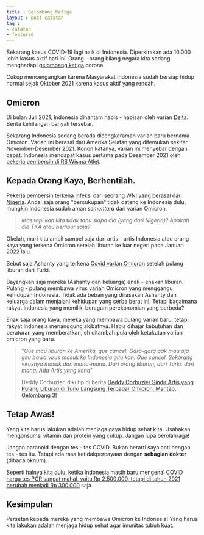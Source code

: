 ```yaml
---
title : Gelombang Ketiga
layout : post-catatan
tag :
- catatan
- featured
---
```

Sekarang kasus COVID-19 lagi naik di Indonesia. Diperkirakan ada 10.000 lebih kasus aktif hari ini. Orang - orang bilang negara kita sedang menghadapi [gelombang ketiga](https://www.cnnindonesia.com/nasional/20220201152728-20-753739/indonesia-resmi-masuk-gelombang-ketiga-kasus-covid-tembus-16-ribu) corona.

Cukup mencengangkan karena Masyarakat Indonesia sudah bersiap hidup normal sejak Oktober 2021 karena kasus aktif yang rendah.

## Omicron
Di bulan Juli 2021, Indonesia dihantam habis - habisan oleh varian [Delta](https://www.alodokter.com/mengenal-covid-19-varian-delta). Berita kehilangan banyak tersebar.

Sekarang Indonesia sedang berada dicengkeraman varian baru bernama Omicron. Varian ini berasal dari Amerika Selatan yang ditemukan sekitar November-Desember 2021. Konon katanya, varian ini menyebar dengan cepat. Indonesia mendapat kasus pertama pada Desember 2021 oleh [pekerja pembersih di RS Wisma Atlet](https://health.detik.com/berita-detikhealth/d-5860117/5-fakta-kasus-n-pasien-pertama-omicron-di-indonesia).

## Kepada Orang Kaya, Berhentilah.
Pekerja pembersih terkena infeksi dari [seorang WNI yang berasal dari Nigeria](https://sehatnegeriku.kemkes.go.id/baca/rilis-media/20211219/5339013/kasus-pertama-omicron-di-indonesia-diduga-dari-wni-yang-datang-dari-nigeria/). Andai saja orang "bercukupan" tidak datang ke Indonesia dulu, mungkin Indonesia sudah aman *sementara* dari varian Omicron.

> *Mas tapi kan kita tidak tahu siapa dia (yang dari Nigeria)? Apakah dia TKA atau berlibur saja?*

Okelah, mari kita ambil sampel saja dari artis - artis Indonesia atau orang kaya yang terkena Omicron setelah liburan ke luar negeri pada Januari 2022 lalu.

Sebut saja Ashanty yang terkena [Covid varian Omicron](https://www.viva.co.id/showbiz/gosip/1438498-ashanty-dikabarkan-kena-omicron-begini-repons-anang) setelah pulang liburan dari Turki.

Bayangkan saja mereka (Ashanty dan keluarga) enak - enakan liburan. Pulang - pulang membawa virus varian Omicron yang menggangu kehidupan Indonesia. Tidak ada beban yang dirasakan Ashanty dan keluarga dalam menjalani kehidupan yang serba berat ini. Tetapi bagaimana rakyat Indonesia yang memiliki beragam perekonomian yang berbeda?

Enak saja orang kaya, mereka yang membawa pulang varian baru, tetapi rakyat Indonesia menanggung akibatnya. Habis dihajar kebutuhan dan peraturan yang memberatkan, eh ditambah pula oleh ketakutan varian omicron yang baru.

> "*Gue mau liburan ke Amerika, gue cancel. Gara-gara gak mau aja gitu bawa virus masuk ke Indonesia gitu kan. Gue cancel. Sekarang virusnya masuk dari mana-mana. Dari orang liburan, dari Turki, dari mana. Ada Artis yang kena*"
>
> Deddy Corbuzier, dikutip di berita [Deddy Corbuzier Sindir Artis yang Pulang Liburan di Turki Langsung Terpapar Omicron: Mantap, Gelombang 3!](https://galamedia.pikiran-rakyat.com/hiburan/pr-353419093/deddy-corbuzier-sindir-artis-yang-pulang-liburan-di-turki-langsung-terpapar-omicron-mantap-gelombang-3)

## Tetap Awas!
Yang kita harus lakukan adalah menjaga gaya hidup sehat kita. Usahakan mengonsumsi vitamin dan protein yang cukup. Jangan lupa berolahraga!

Jangan paranoid dengan tes - tes COVID. Bukan berarti saya anti dengan tes - tes itu. Tetapi ada rasa ketidakpercayaan dengan **sebagian dokter** (dibaca oknum).

Seperti halnya kita dulu, ketika Indonesia masih baru mengenal COVID [harga tes PCR sangat mahal, yaitu Rp 2.500.000, tetapi di tahun 2021 berubah menjadi Rp 300.000](https://bisnis.tempo.co/read/1521706/harga-tes-pcr-dari-rp-2-500-000-di-awal-pandemi-kini-turun-jadi-rp-300-000) saja.

## Kesimpulan
Persetan kepada mereka yang membawa Omicron ke Indonesia! Yang harus kita lakukan adalah menjaga hidup sehat agar imunitas tubuh kuat.